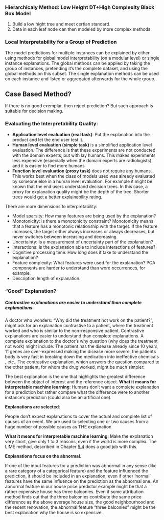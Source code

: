 ### Hierarchicaly Method: Low Height DT+High Complexity Black Box Model 

1.  Build a low hight tree and meet certian standard.
2.  Data in each leaf node can then modeled by more complex methods.



### Local Interpretability for a Group of Prediction

The model predictions for multiple instances can be explained by either using methods for global model interpretability (on a modular level) or single instance explanations. The global methods can be applied by taking the group of instances, pretending it’s the complete dataset, and using the global methods on this subset. The single explanation methods can be used on each instance and listed or aggregated afterwards for the whole group.





## Case Based Method?

If there is no good exemplar,  then reject prediction?  But such approach is suitable for decision making.











### Evaluating the Interpretability Quality:

* **Application level evaluation (real task)**: Put the explanation into the product and let the end user test it.
* **Human level evaluation (simple task)** is a simplified application level evaluation. The difference is that these experiments are not conducted with the domain experts, but with lay humans. This makes experiments less expensive (especially when the domain experts are radiologists) and it is easier to find more humans
* **Function level evaluation (proxy task)** does not require any humans. This works best when the class of models used was already evaluated by someone else in a human level evaluation. For example it might be known that the end users understand decision trees. In this case, a proxy for explanation quality might be the depth of the tree. Shorter trees would get a better explainability rating.



There are more dimensions to interpretability:

- Model sparsity: How many features are being used by the explanation?
- Monotonicity: Is there a monotonicity constraint? Monotonicity means that a feature has a monotonic relationship with the target. If the feature increases, the target either always increases or always decreases, but never switches between increasing and decreasing.
- Uncertainty: Is a measurement of uncertainty part of the explanation?
- Interactions: Is the explanation able to include interactions of features?
- Cognitive processing time: How long does it take to understand the explanation?
- Feature complexity: What features were used for the explanation? PCA components are harder to understand than word occurrences, for example.
- Description length of explanation.



### “Good” Explanation?



##### Contrastive explanations are easier to understand than complete explanations.

A doctor who wonders: “Why did the treatment not work on the patient?”, might ask for an explanation contrastive to a patient, where the treatment worked and who is similar to the non-responsive patient. Contrastive explanations are easier to understand than complete explanations. A complete explanation to the doctor’s why question (why does the treatment not work) might include: The patient has the disease already since 10 years, 11 genes are over-expressed making the disease more severe, the patients body is very fast in breaking down the medication into ineffective chemicals , etc.. The contrastive explanation, which answers the question compared to the other patient, for whom the drug worked, might be much simpler: 

The best explanation is the one that highlights the greatest difference between the object of interest and the reference object. **What it means for interpretable machine learning**: Humans don’t want a complete explanation for a prediction but rather compare what the difference were to another instance’s prediction (could also be an artificial one). 



**Explanations are selected**: 

People don’t expect explanations to cover the actual and complete list of causes of an event. We are used to selecting one or two causes from a huge number of possible causes as THE explanation.

**What it means for interpretable machine learning**: Make the explanation very short, give only 1 to 3 reasons, even if the world is more complex. The LIME method, described in Chapter [5.4](https://christophm.github.io/interpretable-ml-book/lime.html#lime) does a good job with this.



**Explanations focus on the abnormal**.

If one of the input features for a prediction was abnormal in any sense (like a rare category of a categorical feature) and the feature influenced the prediction, it should be included in an explanation, even if other ‘normal’ features have the same influence on the prediction as the abnormal one. An abnormal feature in our house price predictor example might be that a rather expensive house has three balconies. Even if some attribution method finds out that the three balconies contribute the same price difference as the above average house size, the good neighbourhood and the recent renovation, the abnormal feature “three balconies” might be the best explanation why the house is so expensive.